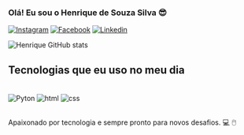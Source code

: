 
### Olá! Eu sou o Henrique de Souza Silva 😎

[![Instagram](https://img.shields.io/badge/Instagram-E4405F?style=for-the-badge&logo=instagram&logoColor=white)](https://www.instagram.com/henri_.souza/)
[![Facebook](https://img.shields.io/badge/Facebook-1877F2?style=for-the-badge&logo=facebook&logoColor=white)](https://www.facebook.com/henrique.souzasilva.547/)
[![Linkedin](https://img.shields.io/badge/LinkedIn-0077B5?style=for-the-badge&logo=linkedin&logoColor=white)](https://www.linkedin.com/in/henrique-de-souza-silva-b58458202/)

![Henrique GitHub stats](https://github-readme-stats.vercel.app/api?username=Henrique2811&show_icons=true&theme=dark)

## Tecnologias que eu uso no meu dia

<div style="display: inline_block"><br/>
  <img align="center" alt="Pyton" src="https://img.shields.io/badge/Python-3776AB?style=for-the-badge&logo=python&logoColor=white" />
  <img align="center" alt="html" src="https://img.shields.io/badge/HTML-239120?style=for-the-badge&logo=html5&logoColor=white" />
  <img align="center" alt="css" src="https://img.shields.io/badge/CSS-239120?&style=for-the-badge&logo=css3&logoColor=white" />
  </div><br/>

Apaixonado por tecnologia e sempre pronto para novos desafios. 💻 🖱️

